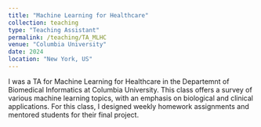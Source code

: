 ```yaml
---
title: "Machine Learning for Healthcare"
collection: teaching
type: "Teaching Assistant"
permalink: /teaching/TA_MLHC
venue: "Columbia University"
date: 2024
location: "New York, US"
---
```


I was a TA for Machine Learning for Healthcare in the Departemnt of Biomedical Informatics at Columbia University. This class offers a survey of various machine learning topics, with an emphasis on biological and clinical applications. For this class, I designed weekly homework assignments and mentored students for their final project. 
